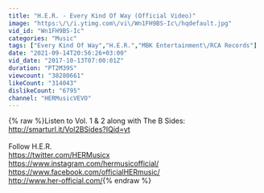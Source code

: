 ```yaml
---
title: "H.E.R. - Every Kind Of Way (Official Video)"
image: "https:\/\/i.ytimg.com\/vi\/Wn1FH9BS-Ic\/hqdefault.jpg"
vid_id: "Wn1FH9BS-Ic"
categories: "Music"
tags: ["Every Kind Of Way","H.E.R.","MBK Entertainment\/RCA Records"]
date: "2021-09-14T20:56:26+03:00"
vid_date: "2017-10-13T07:00:01Z"
duration: "PT2M39S"
viewcount: "38280661"
likeCount: "314043"
dislikeCount: "6795"
channel: "HERMusicVEVO"
---
```

{% raw %}Listen to Vol. 1 &amp; 2 along with The B Sides:<br /><a rel="nofollow" target="blank" href="http://smarturl.it/Vol2BSides?IQid=yt">http://smarturl.it/Vol2BSides?IQid=yt</a>  <br /> <br />Follow H.E.R.<br /><a rel="nofollow" target="blank" href="https://twitter.com/HERMusicx">https://twitter.com/HERMusicx</a><br /><a rel="nofollow" target="blank" href="https://www.instagram.com/hermusicofficial/">https://www.instagram.com/hermusicofficial/</a><br /><a rel="nofollow" target="blank" href="https://www.facebook.com/officialHERmusic/">https://www.facebook.com/officialHERmusic/</a><br /><a rel="nofollow" target="blank" href="http://www.her-official.com/">http://www.her-official.com/</a>{% endraw %}
